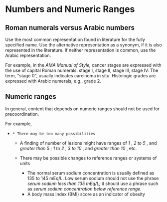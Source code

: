 # Numbers and Numeric Ranges

## Roman numerals versus Arabic numbers

Use the most common representation found in literature for the fully specified name. Use the alternative representation as a synonym, if it is also represented in the literature. If neither representation is common, use the Arabic representation.   

For example, in the  _AMA Manual of Style,_ cancer stages are expressed with the use of capital Roman numerals: stage I, stage II, stage III, stage IV. The term, "stage 0", usually indicates carcinoma in situ. Histologic grades are expressed with Arabic numerals, e.g., grade 2.

## Numeric ranges

In general, content that depends on numeric ranges should not be used for precoordination.

For example,

  *     * There may be too many possibilities
      * A finding of number of lesions might have ranges of _1_ , _2 to 5_ , and _greater than 5_ ;  _1 to 2_ , _3 to 10_ , and _greater than 10_ , etc.
    * There may be possible changes to reference ranges or systems of units  

      * The normal serum sodium concentration is usually defined as 135 to 145 mEq/L. Low serum sodium should not use the phrase _serum sodium less than 135 mEq/L;_ it should use a phrase such as _serum sodium concentration below reference range._
      * A body mass index (BMI) score as an indicator of obesity


